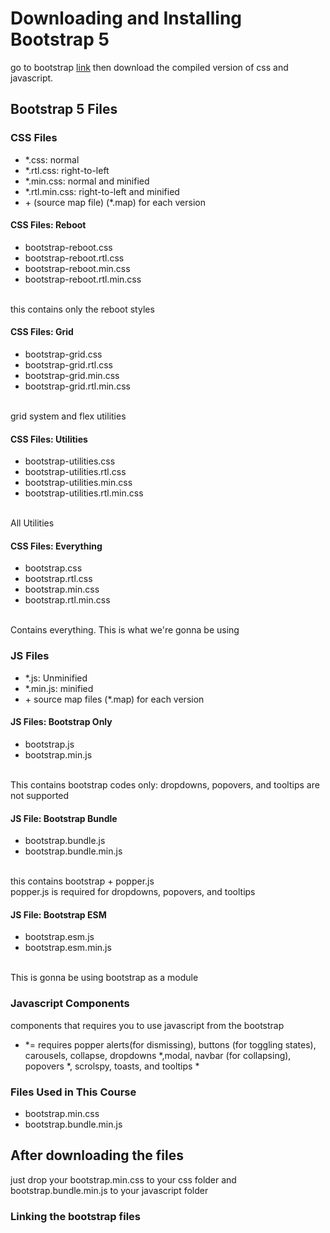 # Downloading and Installing Bootstrap 5

go to bootstrap [link] then download the compiled version of css and javascript.

## Bootstrap 5 Files

### CSS Files

- \*\.css: normal
- \*\.rtl\.css: right\-to\-left
- \*\.min\.css: normal and minified
- \*\.rtl\.min\.css: right\-to\-left and minified
- \+ (source map file) (\*\.map) for each version

#### CSS Files: Reboot

- bootstrap\-reboot.css
- bootstrap\-reboot.rtl.css
- bootstrap\-reboot.min.css
- bootstrap\-reboot.rtl.min.css

<br>
this contains only the reboot styles

#### CSS Files: Grid

- bootstrap\-grid.css
- bootstrap\-grid.rtl.css
- bootstrap\-grid.min.css
- bootstrap\-grid.rtl.min.css

<br>
grid system and flex utilities

#### CSS Files: Utilities

- bootstrap\-utilities.css
- bootstrap\-utilities.rtl.css
- bootstrap\-utilities.min.css
- bootstrap\-utilities.rtl.min.css

<br>
All Utilities

#### CSS Files: Everything

- bootstrap.css
- bootstrap.rtl.css
- bootstrap.min.css
- bootstrap.rtl.min.css

<br>
Contains everything. This is what we're gonna be using

### JS Files

- \*.js: Unminified
- \*.min.js: minified
- \+ source map files (\*.map) for each version

#### JS Files: Bootstrap Only

- bootstrap.js
- bootstrap.min.js

<br>
This contains bootstrap codes only:
dropdowns, popovers, and tooltips are not supported

#### JS File: Bootstrap Bundle

- bootstrap.bundle.js
- bootstrap.bundle.min.js

<br>
this contains bootstrap + popper.js
<br>
popper.js is required for dropdowns, popovers, and tooltips

#### JS File: Bootstrap ESM

- bootstrap.esm.js
- bootstrap.esm.min.js

<br>
This is gonna be using bootstrap as a module

### Javascript Components

components that requires you to use javascript from the bootstrap

- \*= requires popper
  alerts(for dismissing), buttons (for toggling states),
  carousels, collapse, dropdowns \*,modal, navbar (for collapsing),
  popovers \*, scrolspy, toasts, and tooltips \*

### Files Used in This Course

- bootstrap.min.css
- bootstrap.bundle.min.js

## After downloading the files

just drop your bootstrap.min.css to your css folder and bootstrap.bundle.min.js
to your javascript folder

### Linking the bootstrap files

[link]: https://getbootstrap.com/docs/5.1/getting-started/download/
